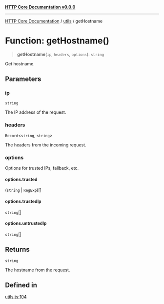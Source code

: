 [**HTTP Core Documentation v0.0.0**](../../README.md)

***

[HTTP Core Documentation](../../modules.md) / [utils](../README.md) / getHostname

# Function: getHostname()

> **getHostname**(`ip`, `headers`, `options`): `string`

Get hostname.

## Parameters

### ip

`string`

The IP address of the request.

### headers

`Record`\<`string`, `string`\>

The headers from the incoming request.

### options

Options for trusted IPs, fallback, etc.

#### options.trusted

(`string` \| `RegExp`)[]

#### options.trustedIp

`string`[]

#### options.untrustedIp

`string`[]

## Returns

`string`

The hostname from the request.

## Defined in

[utils.ts:104](https://github.com/stonemjs/http-core/blob/89981cacc9858cf786fba9df03b328b6b56a5b75/src/utils.ts#L104)
